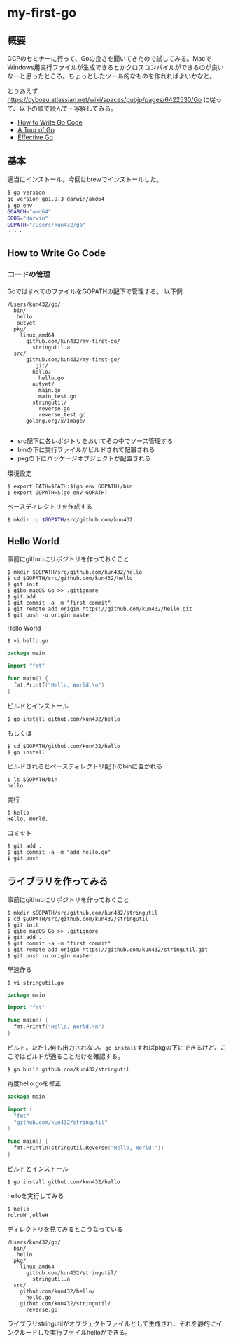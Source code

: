 # my-first-go

## 概要

GCPのセミナーに行って、Goの良さを聞いてきたので試してみる。MacでWindows用実行ファイルが生成できるとかクロスコンパイルができるのが良いなーと思ったところ。ちょっとしたツール的なものを作れればよいかなと。

とりあえず https://cybozu.atlassian.net/wiki/spaces/pubjp/pages/6422530/Go に従って、以下の順で読んで・写経してみる。

- [How to Write Go Code](https://golang.org/doc/code.html)
- [A Tour of Go](https://tour.golang.org/welcome/1)
- [Effective Go](https://golang.org/doc/effective_go.html)

## 基本

適当にインストール。今回はbrewでインストールした。

```bash
$ go version
go version go1.9.3 darwin/amd64
$ go env
GOARCH="amd64"
GOOS="darwin"
GOPATH="/Users/kun432/go"
・・・
```

## How to Write Go Code

### コードの管理

GoではすべてのファイルをGOPATHの配下で管理する。
以下例

```
/Users/kun432/go/
  bin/
   hello
   outyet
  pkg/
    linux_amd64
      github.com/kun432/my-first-go/
        stringutil.a
  src/
      github.com/kun432/my-first-go/
        .git/
        hello/
          hello.go
        outyet/
          main.go
          main_test.go
        stringutil/
          reverse.go
          reverse_test.go
      golang.org/x/image/
      
```

- src配下に各レポジトリをおいてその中でソース管理する
- binの下に実行ファイルがビルドされて配置される
- pkgの下にパッケージオブジェクトが配置される

環境設定

```
$ export PATH=$PATH:$(go env GOPATH)/bin
$ export GOPATH=$(go env GOPATH)
```

ベースディレクトリを作成する

```bash
$ mkdir -p $GOPATH/src/github.com/kun432
```

## Hello World

事前にgithubにリポジトリを作っておくこと

```
$ mkdir $GOPATH/src/github.com/kun432/hello
$ cd $GOPATH/src/github.com/kun432/hello
$ git init
$ gibo macOS Go >> .gitignore
$ git add .
$ git commit -a -m "first commit"
$ git remote add origin https://github.com/kun432/hello.git
$ git push -u origin master
```

Hello World

```
$ vi hello.go
```

```go:hello.go
package main

import "fmt"

func main() {
  fmt.Printf("Hello, World.\n")
}
```

ビルドとインストール

```
$ go install github.com/kun432/hello
```

もしくは

```
$ cd $GOPATH/github.com/kun432/hello
$ go install
```

ビルドされるとベースディレクトリ配下のbinに置かれる

```
$ ls $GOPATH/bin
hello
```

実行

```
$ hello
Hello, World.
```

コミット

```
$ git add .
$ git commit -a -m "add hello.go"
$ git push
```

## ライブラリを作ってみる

事前にgithubにリポジトリを作っておくこと

```
$ mkdir $GOPATH/src/github.com/kun432/stringutil
$ cd $GOPATH/src/github.com/kun432/stringutil
$ git init
$ gibo macOS Go >> .gitignore
$ git add .
$ git commit -a -m "first commit"
$ git remote add origin https://github.com/kun432/stringutil.git
$ git push -u origin master
```

早速作る

```
$ vi stringutil.go
```

```go:hello.go
package main

import "fmt"

func main() {
  fmt.Printf("Hello, World.\n")
}
```

ビルド。ただし何も出力されない。```go install```すればpkgの下にできるけど、ここではビルドが通ることだけを確認する。

```
$ go build github.com/kun432/stringutil
```

再度hello.goを修正

```go:hello.go
package main

import (
  "fmt"
  "github.com/kun432/stringutil"
)

func main() {
  fmt.Println(stringutil.Reverse("Hello, World!"))
}
```

ビルドとインストール

```
$ go install github.com/kun432/hello
```

helloを実行してみる

```
$ hello
!dlroW ,olleH
```

ディレクトリを見てみるとこうなっている

```
/Users/kun432/go/
  bin/
   hello
  pkg/
    linux_amd64
      github.com/kun432/stringutil/
        stringutil.a
  src/
    github.com/kun432/hello/
      hello.go
    github.com/kun432/stringutil/
      reverse.go
```

ライブラリstringutilがオブジェクトファイルとして生成され、それを静的にインクルードした実行ファイルhelloができる。